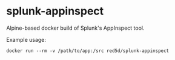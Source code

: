# splunk-appinspect
Alpine-based docker build of Splunk's AppInspect tool.

Example usage:

    docker run --rm -v /path/to/app:/src red5d/splunk-appinspect

